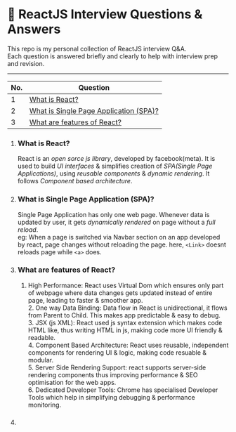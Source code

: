 # 📘 ReactJS Interview Questions & Answers

This repo is my personal collection of ReactJS interview Q&A.  
Each question is answered briefly and clearly to help with interview prep and revision.

---

| No. | Question                                                       |
|-----|----------------------------------------------------------------|
| 1   | [What is React?](#what-is-react)                             |
| 2   | [What is Single Page Application (SPA)?](#what-is-single-page-application-(spa))                                     |
| 3   | [What are features of React?](#what-are-features-of-react)                                         |



1. ### What is React?

   React is an *open sorce* *js library*, developed by facebook(meta). It is used to build *UI interfaces* & simplifies creation of *SPA(Single Page Applications)*, using *reusable components* & *dynamic rendering*. It follows *Component based architecture*.

2. ### What is Single Page Application (SPA)?

   Single Page Application has only one web page. Whenever data is updated by user, it gets *dynamically rendered* on page without a *full reload*. <br/> eg: When a page is switched via Navbar section on an app developed by react, page changes without reloading the page. here, `<Link>` doesnt reloads page while `<a>` does. 

3. ### What are features of React?

   1. High Performance: React uses Virtual Dom which ensures only part of webpage where data changes gets updated instead of entire page, leading to faster & smoother app. <br/> 2. One way Data Binding: Data flow in React is unidirectional, it flows from Parent to Child. This makes app predictable & easy to debug. <br/> 3. JSX (js XML): React used js syntax extension which makes code HTML like, thus writing HTML in js, making code more UI friendly & readable. <br/> 4. Component Based Architecture: React uses reusable, independent components for rendering UI & logic, making code resuable & modular. <br/> 5. Server Side Rendering Support: react supports server-side rendering components thus improving performance & SEO optimisation for the web apps. <br/> 6. Dedicated Developer Tools: Chrome has specialised Developer Tools which help in simplifying debugging & performance monitoring.

4. ### 

